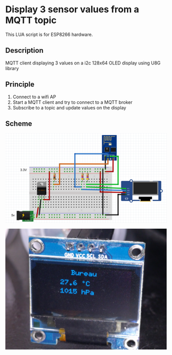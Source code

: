 # Display 3 sensor values from a MQTT topic

This LUA script is for ESP8266 hardware.

## Description

MQTT client displaying 3 values on a i2c 128x64 OLED display using U8G library

## Principle

1. Connect to a wifi AP
2. Start a MQTT client and try to connect to a MQTT broker
3. Subscribe to a topic and update values on the display

## Scheme

![scheme](https://github.com/Wifsimster/i2c-display-mqtt/blob/master/scheme.png)

![scheme](https://github.com/Wifsimster/i2c-display-mqtt/blob/master/IMG_20160408_205334.jpg)
